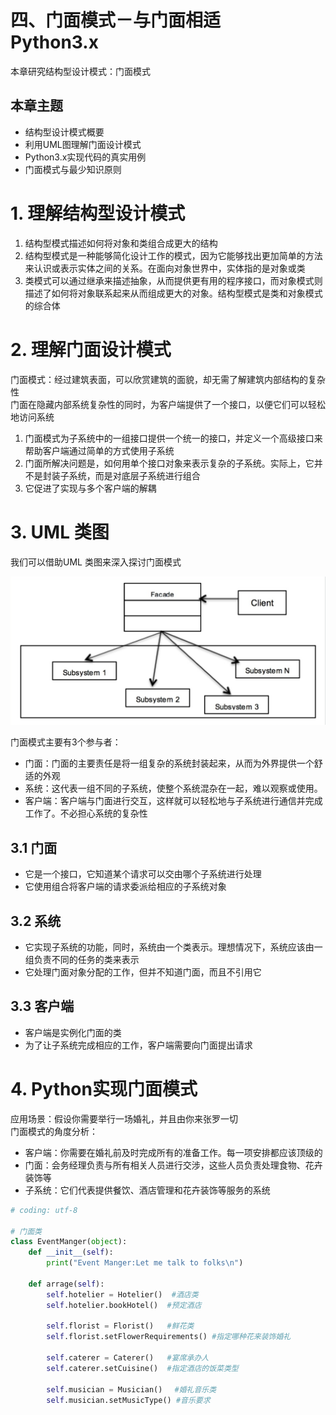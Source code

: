 #  四、门面模式－与门面相适　Python3.x

本章研究结构型设计模式：门面模式  


##  本章主题
* 结构型设计模式概要  
* 利用UML图理解门面设计模式  
* Python3.x实现代码的真实用例  
* 门面模式与最少知识原则  
 

# 1. 理解结构型设计模式
1. 结构型模式描述如何将对象和类组合成更大的结构  
2. 结构型模式是一种能够简化设计工作的模式，因为它能够找出更加简单的方法来认识或表示实体之间的关系。在面向对象世界中，实体指的是对象或类  
3. 类模式可以通过继承来描述抽象，从而提供更有用的程序接口，而对象模式则描述了如何将对象联系起来从而组成更大的对象。结构型模式是类和对象模式的综合体  

# 2. 理解门面设计模式

门面模式：经过建筑表面，可以欣赏建筑的面貌，却无需了解建筑内部结构的复杂性  
门面在隐藏内部系统复杂性的同时，为客户端提供了一个接口，以便它们可以轻松地访问系统  

1. 门面模式为子系统中的一组接口提供一个统一的接口，并定义一个高级接口来帮助客户端通过简单的方式使用子系统  
2. 门面所解决问题是，如何用单个接口对象来表示复杂的子系统。实际上，它并不是封装子系统，而是对底层子系统进行组合  
3. 它促进了实现与多个客户端的解耦  


# 3. UML 类图
我们可以借助UML 类图来深入探讨门面模式

![门面模式UML](uml-images/4.home_face)  

门面模式主要有3个参与者：
- 门面：门面的主要责任是将一组复杂的系统封装起来，从而为外界提供一个舒适的外观  
- 系统：这代表一组不同的子系统，使整个系统混杂在一起，难以观察或使用。  
- 客户端：客户端与门面进行交互，这样就可以轻松地与子系统进行通信并完成工作了。不必担心系统的复杂性  

## 3.1 门面
+ 它是一个接口，它知道某个请求可以交由哪个子系统进行处理  
+ 它使用组合将客户端的请求委派给相应的子系统对象  

## 3.2 系统
+ 它实现子系统的功能，同时，系统由一个类表示。理想情况下，系统应该由一组负责不同的任务的类来表示  
+ 它处理门面对象分配的工作，但并不知道门面，而且不引用它  

## 3.3 客户端
+ 客户端是实例化门面的类  
+ 为了让子系统完成相应的工作，客户端需要向门面提出请求  


# 4. Python实现门面模式
应用场景：假设你需要举行一场婚礼，并且由你来张罗一切  
门面模式的角度分析：  
- 客户端：你需要在婚礼前及时完成所有的准备工作。每一项安排都应该顶级的  
- 门面：会务经理负责与所有相关人员进行交涉，这些人员负责处理食物、花卉装饰等  
- 子系统：它们代表提供餐饮、酒店管理和花卉装饰等服务的系统  

```py
# coding: utf-8

# 门面类
class EventManger(object):
	def __init__(self):
		print("Event Manger:Let me talk to folks\n")

	def arrage(self):
		self.hotelier = Hotelier()  #酒店类
		self.hotelier.bookHotel()  #预定酒店

		self.florist = Florist()   #鲜花类
		self.florist.setFlowerRequirements() #指定哪种花来装饰婚礼

		self.caterer = Caterer()   #宴席承办人
		self.caterer.setCuisine()  #指定酒店的饭菜类型

		self.musician = Musician() 　#婚礼音乐类
		self.musician.setMusicType() #音乐要求
```


